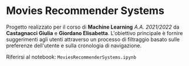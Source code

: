 # Movies Recommender Systems

Progetto realizzato per il corso di **Machine Learning** *A.A. 2021/2022* da **Castagnacci Giulia** e **Giordano Elisabetta**. L'obiettivo principale è fornire suggerimenti agli utenti attraverso un processo di filtraggio basato sulle preferenze dell'utente e sulla cronologia di navigazione.

Riferirsi al notebook: ```MoviesRecommenderSystems.ipynb```
